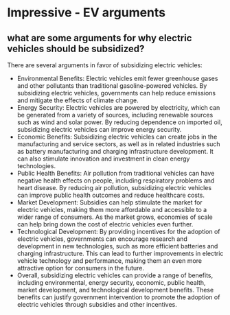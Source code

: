 # Impressive - EV arguments


## what are some arguments for why electric vehicles should be subsidized?

There are several arguments in favor of subsidizing electric vehicles:

- Environmental Benefits: Electric vehicles emit fewer greenhouse gases and other pollutants than traditional gasoline-powered vehicles. By subsidizing electric vehicles, governments can help reduce emissions and mitigate the effects of climate change.
- Energy Security: Electric vehicles are powered by electricity, which can be generated from a variety of sources, including renewable sources such as wind and solar power. By reducing dependence on imported oil, subsidizing electric vehicles can improve energy security.
- Economic Benefits: Subsidizing electric vehicles can create jobs in the manufacturing and service sectors, as well as in related industries such as battery manufacturing and charging infrastructure development. It can also stimulate innovation and investment in clean energy technologies.
- Public Health Benefits: Air pollution from traditional vehicles can have negative health effects on people, including respiratory problems and heart disease. By reducing air pollution, subsidizing electric vehicles can improve public health outcomes and reduce healthcare costs.
- Market Development: Subsidies can help stimulate the market for electric vehicles, making them more affordable and accessible to a wider range of consumers. As the market grows, economies of scale can help bring down the cost of electric vehicles even further.
- Technological Development: By providing incentives for the adoption of electric vehicles, governments can encourage research and development in new technologies, such as more efficient batteries and charging infrastructure. This can lead to further improvements in electric vehicle technology and performance, making them an even more attractive option for consumers in the future.
- Overall, subsidizing electric vehicles can provide a range of benefits, including environmental, energy security, economic, public health, market development, and technological development benefits. These benefits can justify government intervention to promote the adoption of electric vehicles through subsidies and other incentives.